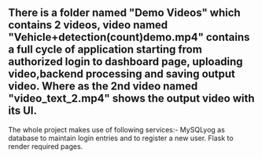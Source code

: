 There is a folder named "Demo Videos" which contains 2 videos, video named "Vehicle+detection(count)demo.mp4" contains a full cycle of application starting from authorized login to dashboard page, uploading video,backend processing and saving output video.
Where as the 2nd video named "video_text_2.mp4" shows the output video with its UI.
------------------------------------------------------------------------------------------------------------------------------------------------------

The whole project makes use of following services:-
MySQLyog as database to maintain login entries and to register a new user.
Flask to render required pages.

